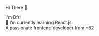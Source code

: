Hi There 👋

I'm Dfr! </br>
🌱 I’m currently learning React.js </br>
A passionate frontend developer from +62 </br>
